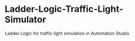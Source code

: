 # Ladder-Logic-Traffic-Light-Simulator
Ladder Logic for traffic light simulation in Automation Studio.
